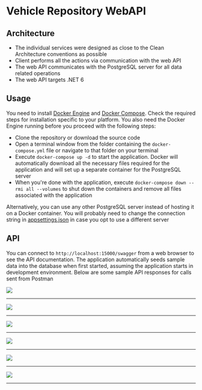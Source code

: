 # Vehicle Repository WebAPI

## Architecture

+ The individual services were designed as close to the Clean Architecture conventions as possible
+ Client performs all the actions via communication with the web API
+ The web API communicates with the PostgreSQL server for all data related operations
+ The web API targets .NET 6


## Usage

You need to install [Docker Engine](https://docs.docker.com/engine/install/) and [Docker Compose](https://docs.docker.com/compose/install/). Check the required steps for installation specific to your platform. You also need the Docker Engine running before you proceed with the following steps:

+ Clone the repository or download the source code
+ Open a terminal window from the folder containing the ```docker-compose.yml``` file or navigate to that folder on your terminal
+ Execute ```docker-compose up -d``` to start the application. Docker will automatically download all the necessary files required for the application and will set up a separate container for the PostgreSQL server
+ When you're done with the application, execute ```docker-compose down --rmi all --volumes``` to shut down the containers and remove all files associated with the application

Alternatively, you can use any other PostgreSQL server instead of hosting it on a Docker container. You will probably need to change the connection string in [appsettings.json](/src/VehicleRepo.Api/appsettings.json) in case you opt to use a different server


## API

You can connect to ```http://localhost:15000/swagger``` from a web browser to see the API documentation. The application automatically seeds sample data into the database when first started, assuming the application starts in development environment. Below are some sample API responses for calls sent from Postman

![](https://i.imgur.com/WNRlgsC.png)

---
![](https://i.imgur.com/JM61Gb8.png)

---
![](https://i.imgur.com/xs2QVAB.png)

---
![](https://i.imgur.com/1nC8hdk.png)

---
![](https://i.imgur.com/CjnBKEE.png)

---
![](https://i.imgur.com/y1AWyhE.png)

---